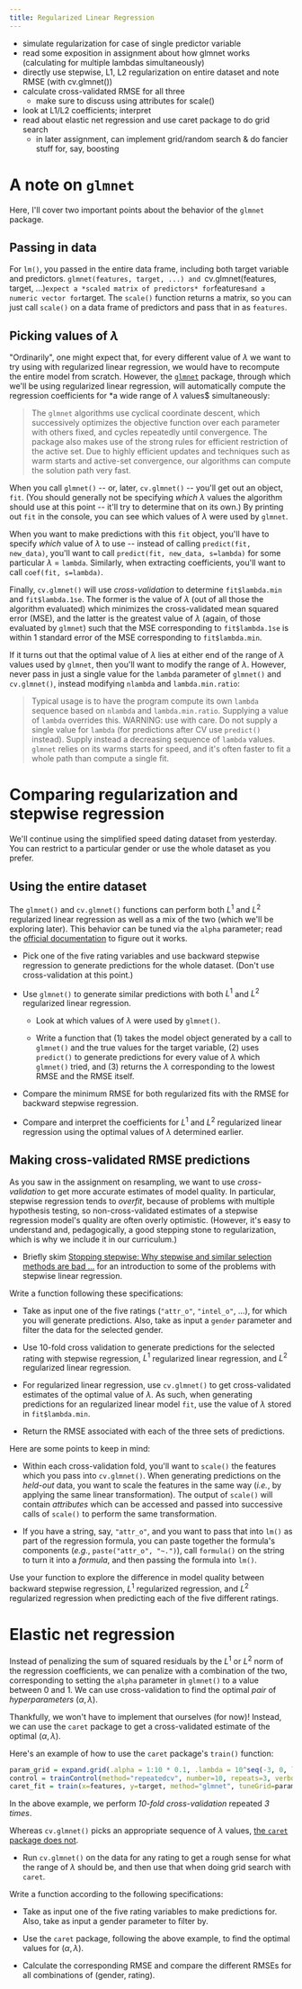 ```yaml
---
title: Regularized Linear Regression
---
```


- simulate regularization for case of single predictor variable
- read some exposition in assignment about how glmnet works (calculating for multiple lambdas simultaneously)
- directly use stepwise, L1, L2 regularization on entire dataset and note RMSE (with cv.glmnet())
- calculate cross-validated RMSE for all three
	- make sure to discuss using attributes for scale()
- look at L1/L2 coefficients; interpret
- read about elastic net regression and use caret package to do grid search
	- in later assignment, can implement grid/random search & do fancier stuff for, say, boosting


A note on `glmnet`
==================

Here, I'll cover two important points about the behavior of the `glmnet` package.

Passing in data
---------------

For `lm()`, you passed in the entire data frame, including both target variable and predictors. `glmnet(features, target, ...) and `cv.glmnet(features, target, ...)` expect a *scaled matrix of predictors* for `features` and a numeric vector for `target. The `scale()` function returns a matrix, so you can just call `scale()` on a data frame of predictors and pass that in as `features`.

Picking values of $\lambda$
---------------------------

"Ordinarily", one might expect that, for every different value of $\lambda$ we want to try using with regularized linear regression, we would have to recompute the entire model from scratch. However, the [`glmnet`](https://web.stanford.edu/~hastie/glmnet/glmnet_alpha.html) package, through which we'll be using regularized linear regression, will automatically compute the regression coefficients for *a wide range of $\lambda$ values$ simultaneously:

> The `glmnet` algorithms use cyclical coordinate descent, which successively optimizes the objective function over each parameter with others fixed, and cycles repeatedly until convergence. The package also makes use of the strong rules for efficient restriction of the active set. Due to highly efficient updates and techniques such as warm starts and active-set convergence, our algorithms can compute the solution path very fast.

When you call `glmnet()` -- or, later, `cv.glmnet()` -- you'll get out an object, `fit`. (You should generally not be specifying *which* $\lambda$ values the algorithm should use at this point -- it'll try to determine that on its own.) By printing out `fit` in the console, you can see which values of $\lambda$ were used by `glmnet`.

When you want to make predictions with this `fit` object, you'll have to specify *which* value of $\lambda$ to use -- instead of calling `predict(fit, new_data)`, you'll want to call `predict(fit, new_data, s=lambda)` for some particular $\lambda$ = `lambda`. Similarly, when extracting coefficients, you'll want to call `coef(fit, s=lambda)`.

Finally, `cv.glmnet()` will use *cross-validation* to determine `fit$lambda.min` and `fit$lambda.1se`. The former is the value of $\lambda$ (out of all those the algorithm evaluated) which minimizes the cross-validated mean squared error (MSE), and the latter is the greatest value of $\lambda$ (again, of those evaluated by `glmnet`) such that the MSE corresponding to `fit$lambda.1se` is within 1 standard error of the MSE corresponding to `fit$lambda.min`.

If it turns out that the optimal value of $\lambda$ lies at either end of the range of $\lambda$ values used by `glmnet`, then you'll want to modify the range of $\lambda$. However, never pass in just a single value for the `lambda` parameter of `glmnet()` and `cv.glmnet()`, instead modifying `nlambda` and `lambda.min.ratio`:

> Typical usage is to have the program compute its own `lambda` sequence based on `nlambda` and `lambda.min.ratio`. Supplying a value of `lambda` overrides this. WARNING: use with care. Do not supply a single value for `lambda` (for predictions after CV use `predict()` instead). Supply instead a decreasing sequence of `lambda` values. `glmnet` relies on its warms starts for speed, and it's often faster to fit a whole path than compute a single fit.

Comparing regularization and stepwise regression
================================================

We'll continue using the simplified speed dating dataset from yesterday. You can restrict to a particular gender or use the whole dataset as you prefer.

Using the entire dataset
------------------------

The `glmnet()` and `cv.glmnet()` functions can perform both $L^1$ and $L^2$ regularized linear regression as well as a mix of the two (which we'll be exploring later). This behavior can be tuned via the `alpha` parameter; read the [official documentation](https://cran.r-project.org/web/packages/glmnet/glmnet.pdf) to figure out it works.

* Pick one of the five rating variables and use backward stepwise regression to generate predictions for the whole dataset. (Don't use cross-validation at this point.)

* Use `glmnet()` to generate similar predictions with both $L^1$ and $L^2$ regularized linear regression.

	* Look at which values of $\lambda$ were used by `glmnet()`.

	* Write a function that (1) takes the model object generated by a call to `glmnet()` and the true values for the target variable, (2) uses `predict()` to generate predictions for every value of $\lambda$ which `glmnet()` tried, and (3) returns the $\lambda$ corresponding to the lowest RMSE and the RMSE itself.

* Compare the minimum RMSE for both regularized fits with the RMSE for backward stepwise regression.

* Compare and interpret the coefficients for $L^1$ and $L^2$ regularized linear regression using the optimal values of $\lambda$ determined earlier.

Making cross-validated RMSE predictions
---------------------------------------

As you saw in the assignment on resampling, we want to use *cross-validation* to get more accurate estimates of model quality. In particular, stepwise regression tends to *overfit*, because of problems with multiple hypothesis testing, so non-cross-validated estimates of a stepwise regression model's quality are often overly optimistic. (However, it's easy to understand and, pedagogically, a good stepping stone to regularization, which is why we include it in our curriculum.)

* Briefly skim [Stopping stepwise: Why stepwise and similar selection methods are bad ...](http://www.lexjansen.com/pnwsug/2008/DavidCassell-StoppingStepwise.pdf) for an introduction to some of the problems with stepwise linear regression.

Write a function following these specifications:

* Take as input one of the five ratings (`"attr_o"`, `"intel_o"`, ...), for which you will generate predictions. Also, take as input a `gender` parameter and filter the data for the selected gender.

* Use 10-fold cross validation to generate predictions for the selected rating with stepwise regression, $L^1$ regularized linear regression, and $L^2$ regularized linear regression.

* For regularized linear regression, use `cv.glmnet()` to get cross-validated estimates of the optimal value of $\lambda$. As such, when generating predictions for an regularized linear model `fit`, use the value of $\lambda$ stored in `fit$lambda.min`.

* Return the RMSE associated with each of the three sets of predictions.

Here are some points to keep in mind:

* Within each cross-validation fold, you'll want to `scale()` the features which you pass into `cv.glmnet()`. When generating predictions on the *held-out* data, you want to scale the features in the same way (*i.e.*, by applying the same linear transformation). The output of `scale()` will contain *attributes* which can be accessed and passed into successive calls of `scale()` to perform the same transformation.

* If you have a string, say, `"attr_o"`, and you want to pass that into `lm()` as part of the regression formula, you can paste together the formula's components (*e.g.*, `paste("attr_o", "~.")`), call `formula()` on the string to turn it into a *formula*, and then passing the formula into `lm()`.

Use your function to explore the difference in model quality between backward stepwise regression, $L^1$ regularized regression, and $L^2$ regularized regression when predicting each of the five different ratings.

Elastic net regression
======================

Instead of penalizing the sum of squared residuals by the $L^1$ or $L^2$ norm of the regression coefficients, we can penalize with a combination of the two, corresponding to setting the `alpha` parameter in `glmnet()` to a value between 0 and 1. We can use cross-validation to find the optimal *pair* of *hyperparameters* $(\alpha, \lambda)$.

Thankfully, we won't have to implement that ourselves (for now)! Instead, we can use the `caret` package to get a cross-validated estimate of the optimal $(\alpha, \lambda)$.

Here's an example of how to use the `caret` package's `train()` function:

```r
param_grid = expand.grid(.alpha = 1:10 * 0.1, .lambda = 10^seq(-3, 0, length.out=10))
control = trainControl(method="repeatedcv", number=10, repeats=3, verboseIter=TRUE)
caret_fit = train(x=features, y=target, method="glmnet", tuneGrid=param_grid, trControl=control)
```

In the above example, we perform *10-fold cross-validation* repeated *3 times*.

Whereas `cv.glmnet()` picks an appropriate sequence of $\lambda$ values, [the `caret` package does not](http://stats.stackexchange.com/questions/88756/r-how-to-let-glmnet-choose-lambda-range-when-using-caret).

* Run `cv.glmnet()` on the data for any rating to get a rough sense for what the range of $\lambda$ should be, and then use that when doing grid search with `caret`.

Write a function according to the following specifications:

* Take as input one of the five rating variables to make predictions for. Also, take as input a gender parameter to filter by.

* Use the `caret` package, following the above example, to find the optimal values for $(\alpha, \lambda)$.

* Calculate the corresponding RMSE and compare the different RMSEs for all combinations of (gender, rating).